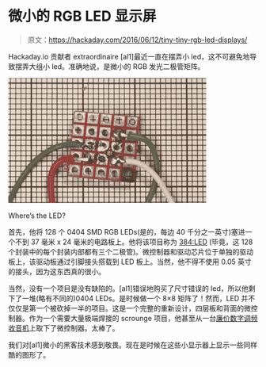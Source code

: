 # 微小的 RGB LED 显示屏

> 原文：<https://hackaday.com/2016/06/12/tiny-tiny-rgb-led-displays/>

Hackaday.io 贡献者 extraordinaire [al1]最近一直在摆弄小 led，这不可避免地导致摆弄大组小 led。准确地说，是微小的 RGB 发光二极管矩阵。

[![Where's the LED?](img/960a470e0fcfcb24d3ef9465cf362696.png)](https://hackaday.com/wp-content/uploads/2016/06/8016421457708151315.jpg)

Where’s the LED?

首先，他将 128 个 0404 SMD RGB LEDs(是的，每边 40 千分之一英寸)塞进一个不到 37 毫米 x 24 毫米的电路板上。他将该项目称为 [384:LED](https://hackaday.io/project/8789-384led) (毕竟，这 128 个封装中的每个封装内部都有三个二极管)。微控制器和驱动芯片位于单独的驱动板上，该驱动板通过引脚接头搭载到 LED 板上。当然，他不得不使用 0.05 英寸的接头，因为这东西真的很小。

当然，没有一个项目是没有缺陷的。[al1]错误地购买了尺寸错误的 led，所以他剩下了一堆(略有不同的)0404 LEDs。是时候做一个 8×8 矩阵了！然而，LED 并不仅仅是第一个被砍掉一半的项目。这是一个完整的重新设计，四层板和背面的微控制器。作为一个需要大量极端焊接的 scrounge 项目，他甚至从一台[廉价数字调频收音机](http://hackaday.com/2014/11/12/2-fm-transmitter-for-rasberry-pi/)上取下了微控制器。太棒了。

我们对[al1]微小的黑客技术感到敬畏。现在是时候在这些小显示器上显示一些同样酷的图形了。